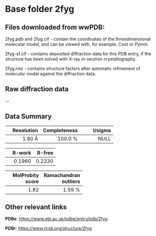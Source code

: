 # Base folder 2fyg

## Files downloaded from wwPDB:

2fyg.pdb and 2fyg.cif - contain the coordinates of the threedimensional molecular model, and can be viewed with, for example, Coot or Pymol.

2fyg-sf.cif - contains deposited diffraction data for this PDB entry, if the structure has been solved with X-ray or neutron crystallography.

2fyg.mtz - contains structure factors after automatic refinement of molecular model against the diffraction data.

## Raw diffraction data

--<br> 

## Data Summary
|   | Resolution | Completeness| I/sigma |
|---|-------------:|----------------:|--------------:|
|   |1.80 Å|100.0 %|<img width=50/>NULL |

|   | **R-work**| **R-free**   
|---|-------------:|----------------:|           
||0.1960|0.2330|

|   |**MolProbity<br>score**| **Ramachandran<br>outliers** 
|---|-------------:|----------------:|
||1.82|1.59 %|

## Other relevant links 
**PDBe**:  https://www.ebi.ac.uk/pdbe/entry/pdb/2fyg
 
**PDBr**: https://www.rcsb.org/structure/2fyg 


